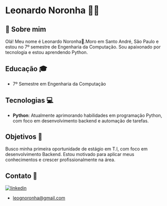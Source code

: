 # Leonardo Noronha 🧑‍💻

## 🚀 Sobre mim
Olá! Meu nome é Leonardo Noronha👋.Moro em Santo André, São Paulo e estou no 7º semestre de Engenharia da Computação. Sou apaixonado por tecnologia e estou aprendendo Python.

## Educação 🎓
- 7º Semestre em Engenharia da Computação

## Tecnologias 💻
- **Python**: Atualmente aprimorando habilidades em programação Python, com foco em desenvolvimento backend e automação de tarefas.

## Objetivos 🎯
Busco minha primeira oportunidade de estágio em T.I, com foco em desenvolvimento Backend. Estou motivado para aplicar meus conhecimentos e crescer profissionalmente na área.

## Contato 📧
[![linkedin](https://img.shields.io/badge/linkedin-0A66C2?style=for-the-badge&logo=linkedin&logoColor=white)](https://www.linkedin.com/in/leonardo-galis-noronha-eng/)
- leognoronha@gmail.com
